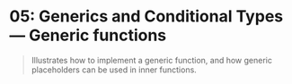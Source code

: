 # 05: Generics and Conditional Types &mdash; Generic functions
> Illustrates how to implement a generic function, and how generic placeholders can be used in inner functions.
